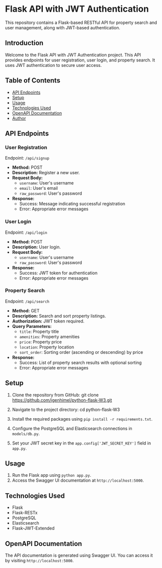 # Flask API with JWT Authentication

This repository contains a Flask-based RESTful API for property search and user management, along with JWT-based authentication.

## Introduction

Welcome to the Flask API with JWT Authentication project. This API provides endpoints for user registration, user login, and property search. It uses JWT authentication to secure user access.

## Table of Contents

- [API Endpoints](#api-endpoints)
- [Setup](#setup)
- [Usage](#usage)
- [Technologies Used](#technologies-used)
- [OpenAPI Documentation](#openapi-documentation)
- [Author](#author)

## API Endpoints

### User Registration

Endpoint: `/api/signup`

- **Method:** POST
- **Description:** Register a new user.
- **Request Body:**
  - `username`: User's username
  - `email`: User's email
  - `raw_password`: User's password
- **Response:**
  - Success: Message indicating successful registration
  - Error: Appropriate error messages

### User Login

Endpoint: `/api/login`

- **Method:** POST
- **Description:** User login.
- **Request Body:**
  - `username`: User's username
  - `raw_password`: User's password
- **Response:**
  - Success: JWT token for authentication
  - Error: Appropriate error messages

### Property Search

Endpoint: `/api/search`

- **Method:** GET
- **Description:** Search and sort property listings.
- **Authorization:** JWT token required.
- **Query Parameters:**
  - `title`: Property title
  - `amenities`: Property amenities
  - `price`: Property price
  - `location`: Property location
  - `sort_order`: Sorting order (ascending or descending) by price
- **Response:**
  - Success: List of property search results with optional sorting
  - Error: Appropriate error messages

## Setup

1. Clone the repository from GitHub:
git clone https://github.com/igenhimel/python-flask-W3.git
2. Navigate to the project directory:
cd python-flask-W3

3. Install the required packages using `pip install -r requirements.txt`.

4. Configure the PostgreSQL and Elasticsearch connections in `models/db.py`.

5. Set your JWT secret key in the `app.config['JWT_SECRET_KEY']` field in `app.py`.

## Usage

1. Run the Flask app using `python app.py`.
2. Access the Swagger UI documentation at `http://localhost:5000`.

## Technologies Used

- Flask
- Flask-RESTx
- PostgreSQL
- Elasticsearch
- Flask-JWT-Extended

## OpenAPI Documentation

The API documentation is generated using Swagger UI. You can access it by visiting `http://localhost:5000`.



